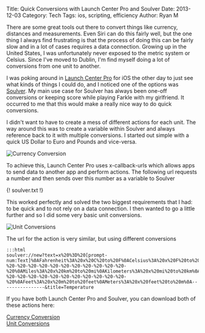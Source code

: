 Title: Quick Conversions with Launch Center Pro and Soulver
Date: 2013-12-03
Category: Tech
Tags: ios, scripting, efficiency
Author: Ryan M

There are some great tools out there to convert things like currency, distances and measurements. Even Siri can do this fairly well, but the one thing I always find frustrating is that the process of doing this can be fairly slow and in a lot of cases requires a data connection. Growing up in the United States, I was unfortunately never exposed to the metric system or Celsius. Since I've moved to Dublin, I'm find myself doing a lot of conversions from one unit to another.
<!-- PELICAN_END_SUMMARY -->  

I was poking around in [Launch Center Pro][lcp] for iOS the other day to just see what kinds of things I could do, and I noticed one of the options was [Soulver][soulver]. My main use case for Soulver has always been one-off conversions or keeping score while playing Farkle with my girlfriend. It occurred to me that this would make a really nice way to do quick conversions. 

I didn't want to have to create a mess of different actions for each unit. The way around this was to create a variable within Soulver and always reference back to it with multiple conversions. I started out simple with a quick US Dollar to Euro and Pounds and vice-versa. 

![Currency Conversion]( {attach}lcp_currency.jpg)

To achieve this, Launch Center Pro uses x-callback-urls which allows apps to send data to another app and perform actions. The following url requests a number and then sends over this number as a variable to Soulver

{! soulver.txt !}
    
This worked perfectly and solved the two biggest requirements that I had: to be quick and to not rely on a data connection. I then wanted to go a little further and so I did some very basic unit conversions.

![Unit Conversions]( {attach}lcp_temp.jpg)  

The url for the action is very similar, but using different conversions

	:::html
    soulver://new?text=x%20%3D%20[prompt-num:Text]%0AFahrenheit%3A%20x%20C%20to%20F%0ACelsius%3A%20x%20F%20to%20C%0A-%20-%20-%20-%20-%20-%20-%20-%20-%20-%20-%20-%20%0AMiles%3A%20x%20km%20to%20mi%0AKilometers%3A%20x%20mi%20to%20km%0A-%20-%20-%20-%20-%20-%20-%20-%20-%20-%20-%20-%20%0AFeet%3A%20x%20m%20to%20feet%0AMeters%3A%20x%20feet%20to%20m%0A----------------&title=Temperature  

If you have both Launch Center Pro and Soulver, you can download both of these actions here:

[Currency Conversion][currency]  
[Unit Conversions][unit]  

[lcp]: http://contrast.co/launch-center-pro/
[soulver]: http://www.acqualia.com/soulver/iphone/
[currency]: http://launchcenterpro.com/2xv247
[unit]: http://launchcenterpro.com/ylljt1
